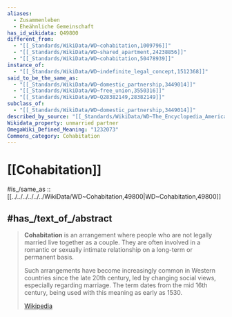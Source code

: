 ```yaml
---
aliases:
  - Zusammenleben
  - Eheähnliche Gemeinschaft
has_id_wikidata: Q49800
different_from:
  - "[[_Standards/WikiData/WD~cohabitation,1009796]]"
  - "[[_Standards/WikiData/WD~shared_apartment,24238856]]"
  - "[[_Standards/WikiData/WD~cohabitation,50478939]]"
instance_of:
  - "[[_Standards/WikiData/WD~indefinite_legal_concept,1512368]]"
said_to_be_the_same_as:
  - "[[_Standards/WikiData/WD~domestic_partnership,3449014]]"
  - "[[_Standards/WikiData/WD~free_union,3550316]]"
  - "[[_Standards/WikiData/WD~Q28382149,28382149]]"
subclass_of:
  - "[[_Standards/WikiData/WD~domestic_partnership,3449014]]"
described_by_source: "[[_Standards/WikiData/WD~The_Encyclopedia_Americana,19085957]]"
Wikidata_property: unmarried partner
OmegaWiki_Defined_Meaning: "1232073"
Commons_category: Cohabitation
---
```


# [[Cohabitation]] 

#is_/same_as :: [[../../../../../../WikiData/WD~Cohabitation,49800|WD~Cohabitation,49800]] 

## #has_/text_of_/abstract 

> **Cohabitation** is an arrangement where people who are not legally married live together as a couple. 
> They are often involved in a romantic or sexually intimate relationship 
> on a long-term or permanent basis. 
> 
> Such arrangements have become increasingly common in Western countries since the late 20th century, 
> led by changing social views, especially regarding marriage. 
> The term dates from the mid 16th century, being used with this meaning as early as 1530.
>
> [Wikipedia](https://en.wikipedia.org/wiki/Cohabitation) 


